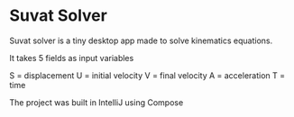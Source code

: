 # Suvat Solver

Suvat solver is a tiny desktop app made to solve kinematics equations.

It takes 5 fields as input variables

S = displacement
U = initial velocity
V = final velocity
A = acceleration
T = time

The project was built in IntelliJ using Compose
